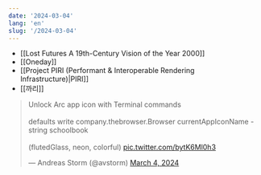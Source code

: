 ```yaml
---
date: '2024-03-04'
lang: 'en'
slug: '/2024-03-04'
---
```


- [[Lost Futures A 19th-Century Vision of the Year 2000]]
- [[Oneday]]
- [[Project PIRI (Performant & Interoperable Rendering Infrastructure)|PIRI]]
- [[까리]]

<blockquote class="twitter-tweet">

<p lang="en" dir="ltr">

Unlock Arc app icon with Terminal commands<br/><br/>defaults write company.thebrowser.Browser currentAppIconName -string schoolbook<br/><br/>(flutedGlass, neon, colorful) <a href="https://t.co/bytK6Ml0h3">pic.twitter.com/bytK6Ml0h3</a>

</p>

&mdash; Andreas Storm (@avstorm) <a href="https://twitter.com/avstorm/status/1764562153716031689?ref_src=twsrc%5Etfw">March 4, 2024</a>

</blockquote>
